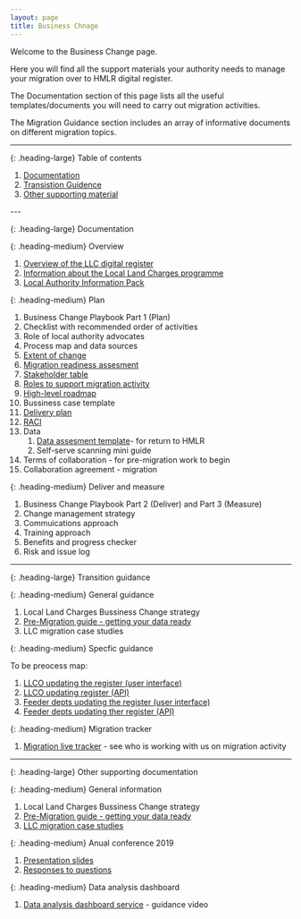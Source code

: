 ```yaml
---
layout: page
title: Business Chnage
---
```


Welcome to the Business Change page.

Here you will find all the support materials your authority needs to manage your migration over to HMLR digital
register.

The Documentation section of this page lists all the useful templates/documents you will need to carry out migration
activities.

The Migration Guidance section includes an array of informative documents on different migration topics. 

----

{: .heading-large}
Table of contents

<ol class="list list-bullet">
  <li><a href='/'>Documentation</a></li>
  <li><a href='/'>Transistion Guidence</a></li>
  <li><a href='/'>Other supporting material</a></li>
</ol>
---

{: .heading-large}
Documentation

{: .heading-medium}
Overview

<ol class="govuk-list govuk-list--number">
  <li><a href='/'>Overview of the LLC digital register</a></li>
  <li><a href='/'>Information about the Local Land Charges programme</a></li>
  <li><a href='/'>Local Authority Information Pack </a></li>
</ol>

{: .heading-medium}
Plan

<ol class="govuk-list govuk-list--bullet">
  <li>Business Change Playbook Part 1 (Plan)</li>
  <li>Checklist with recommended order of activities</li>
  <li>Role of local authority advocates</li>
  <li>Process map and data sources</li>
  <li><a href='/'>Extent of change</a></li>
  <li><a href='/'>Migration readiness assesment</a></li>
  <li><a href='/'>Stakeholder table</a></li>
  <li><a href='/'>Roles to support migration activity</a></li>
  <li><a href='/'>High-level roadmap</a></li>
  <li>Bussiness case template</li>
  <li><a href='/'>Delivery plan</a></li>
  <li><a href='/'>RACI</a></li>
  <li>
    Data
    <ol class="govuk-list govuk-list--bullet">
        <li><a href='/'>Data assesment template</a>- for return to HMLR</li>
        <li>Self-serve scanning mini guide </li>
    </ol>
  </li>
  <li>Terms of collaboration - for pre-migration work to begin</li>
  <li>Collaboration agreement - migration</li>
</ol>

{: .heading-medium}
Deliver and measure

<ol class="govuk-list govuk-list--bullet">
    <li>Business Change Playbook Part 2 (Deliver) and Part 3 (Measure)</li>
    <li>Change management strategy</li>
    <li>Commuications approach</li>
    <li>Training approach</li>
    <li>Benefits and progress checker</li>
    <li>Risk and issue log</li>
</ol>

---
{: .heading-large}
Transition guidance

{: .heading-medium}
General guidance

<ol class="govuk-list govuk-list--bullet">
    <li>Local Land Charges Bussiness Change strategy</li>
    <li><a href='/'>Pre-Migration guide - getting your data ready</a></li>
    <li><a href'/'>LLC migration case studies</a></li>
</ol>

{: .heading-medium}
Specfic guidance

To be preocess map:
<ol class="govuk-list govuk-list--bullet">
    <li><a href='/'>LLCO updating the register (user interface)</a></li>
    <li><a href='/'>LLCO updating register (API)</a></li>
    <li><a href='/'>Feeder depts updating the register (user interface)</a></li>
    <li><a href='/'>Feeder depts updating ther register (API)</a></li>
</ol>

{: .heading-medium}
Migration tracker

<ol class="govuk-list govuk-list--bullet">
    <li><a href='/'> Migration live tracker</a> - see who is working with us on migration activity</li>
</ol>

---

{: .heading-large}
Other supporting documentation

{: .heading-medium}
General information

<ol class="govuk-list govuk-list--bullet">
    <li>Local Land Charges Bussiness Change strategy</li>
    <li><a href='/'>Pre-Migration guide - getting your data ready</a></li>
    <li><a href='/'>LLC migration case studies</a></li>
</ol>

{: .heading-medium}
Anual conference 2019

<ol class="govuk-list govuk-list--bullet">
    <li><a href='/'>Presentation slides</a></li>
    <li><a href='/'>Responses to questions</a></li>
</ol>

{: .heading-medium}
Data analysis dashboard

<ol class="govuk-list govuk-list--bullet">
    <li><a href='/'>Data analysis dashboard service</a> - guidance video</li>
</ol>
